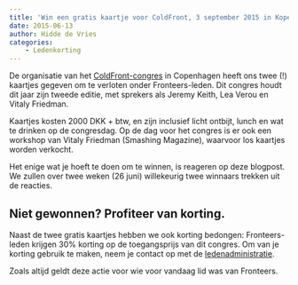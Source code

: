 ```yaml
---
title: 'Win een gratis kaartje voor ColdFront, 3 september 2015 in Kopenhagen'
date: 2015-06-13
author: Hidde de Vries
categories:
    - Ledenkorting
---
```


De organisatie van het [ColdFront-congres](http://coldfrontconf.com) in Copenhagen heeft ons twee (!) kaartjes gegeven om te verloten onder Fronteers-leden. Dit congres houdt dit jaar zijn tweede editie, met sprekers als Jeremy Keith, Lea Verou en Vitaly Friedman.

Kaartjes kosten 2000 DKK + btw, en zijn inclusief licht ontbijt, lunch en wat te drinken op de congresdag. Op de dag voor het congres is er ook een workshop van Vitaly Friedman (Smashing Magazine), waarvoor los kaartjes worden verkocht.

Het enige wat je hoeft te doen om te winnen, is reageren op deze blogpost. We zullen over twee weken (26 juni) willekeurig twee winnaars trekken uit de reacties.

## Niet gewonnen? Profiteer van korting.

Naast de twee gratis kaartjes hebben we ook korting bedongen: Fronteers-leden krijgen 30% korting op de toegangsprijs van dit congres. Om van je korting gebruik te maken, neem je contact op met de [ledenadministratie](/contact).

Zoals altijd geldt deze actie voor wie voor vandaag lid was van Fronteers.
